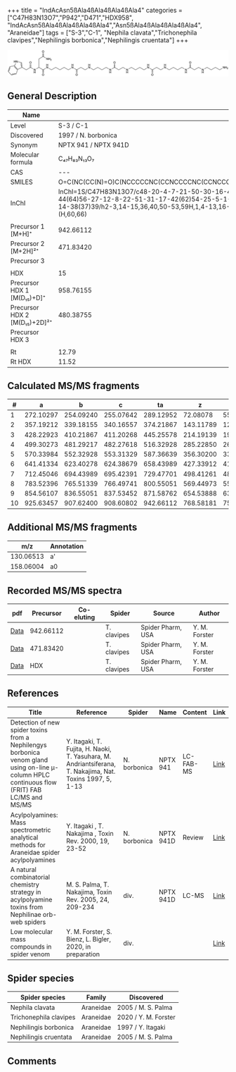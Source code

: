 +++
title = "IndAcAsn5ßAla4ßAla4ßAla4ßAla4"
categories = ["C47H83N13O7","P942","D471","HDX958",
"IndAcAsn5ßAla4ßAla4ßAla4ßAla4","Asn5ßAla4ßAla4ßAla4ßAla4",
"Araneidae"]
tags = ["S-3","C-1",
"Nephila clavata","Trichonephila clavipes","Nephilingis borbonica","Nephilingis cruentata"]
+++

![](/img/IndAcAsn5bAla4bAla4bAla4bAla4.png)

## General Description

| Name                         | Value                |
|------------------------------|----------------------|
| Level                        | S-3 / C-1                    |
| Discovered                   | 1997 / N. borbonica  |
| Synonym                      | NPTX 941 / NPTX 941D |
| Molecular formula            | C₄₇H₈₃N₁₃O₇          |
| CAS                          | ---                  |
| SMILES | O=C(NC(CC(N)=O)C(NCCCCCNC(CCNCCCCNC(CCNCCCCNC(CCNCCCCNC(CCNCCCCN)=O)=O)=O)=O)=O)CC1=CNC2=C1C=CC=C2  |
| InChI  | InChI=1S/C47H83N13O7/c48-20-4-7-21-50-30-16-43(63)55-26-11-9-23-52-32-18-45(65)57-28-13-10-24-53-33-19-44(64)56-27-12-8-22-51-31-17-42(62)54-25-5-1-6-29-58-47(67)40(35-41(49)61)60-46(66)34-37-36-59-39-15-3-2-14-38(37)39/h2-3,14-15,36,40,50-53,59H,1,4-13,16-35,48H2,(H2,49,61)(H,54,62)(H,55,63)(H,56,64)(H,57,65)(H,58,67)(H,60,66)  |
|                              |                      |
| Precursor 1 [M+H]⁺           | 942.66112            |
| Precursor 2 [M+2H]²⁺         | 471.83420            |
| Precursor 3                  |                      |
|                              |                      |
| HDX                          | 15                   |
| Precursor HDX 1 [M(D₁₅)+D]⁺   | 958.76155            |
| Precursor HDX 2 [M(D₁₅)+2D]²⁺ | 480.38755            |
| Precursor HDX 3              |                      |
|                              |                      |
| Rt                           | 12.79                     |
| Rt HDX                       | 11.52                     |

## Calculated MS/MS fragments

| #  | a         | b         | c         | ta        | z         | y         | tz        |
|----|-----------|-----------|-----------|-----------|-----------|-----------|-----------|
| 1 | 272.10297 | 254.09240 | 255.07642 | 289.12952 | 72.08078 | 55.05423 | 89.10732 |
| 2 | 357.19212 | 339.18155 | 340.16557 | 374.21867 | 143.11789 | 126.09134 | 160.14444 |
| 3 | 428.22923 | 410.21867 | 411.20268 | 445.25578 | 214.19139 | 197.16484 | 231.21794 |
| 4 | 499.30273 | 481.29217 | 482.27618 | 516.32928 | 285.22850 | 268.20195 | 302.25505 |
| 5 | 570.33984 | 552.32928 | 553.31329 | 587.36639 | 356.30200 | 339.27545 | 373.32855 |
| 6 | 641.41334 | 623.40278 | 624.38679 | 658.43989 | 427.33912 | 410.31257 | 444.36566 |
| 7 | 712.45046 | 694.43989 | 695.42391 | 729.47701 | 498.41261 | 481.38607 | 515.43916 |
| 8 | 783.52396 | 765.51339 | 766.49741 | 800.55051 | 569.44973 | 552.42318 | 586.47628 |
| 9 | 854.56107 | 836.55051 | 837.53452 | 871.58762 | 654.53888 | 637.51233 | 671.56543 |
| 10 | 925.63457 | 907.62400 | 908.60802 | 942.66112 | 768.58181 | 751.55526 | 785.60835 |

## Additional MS/MS fragments

| m/z       | Annotation |
|-----------|------------|
| 130.06513 | a'         |
| 158.06004 | a0         |

## Recorded MS/MS spectra

| pdf | Precursor | Co-eluting | Spider | Source | Author |
|-----|-----------|------------|--------|--------|--------|
| [Data](/pdf/N-clavipes/942_IndAcAsn5bAla4bAla4bAla4bAla4_Nc.pdf) | 942.66112 |           | T. clavipes| Spider Pharm, USA | Y. M. Forster |
| [Data](/pdf/N-clavipes/942_IndAcAsn5bAla4bAla4bAla4bAla4_Nc_2.pdf) | 471.83420 |           | T. clavipes| Spider Pharm, USA | Y. M. Forster |
| [Data](/pdf/N-clavipes/942_IndAcAsn5bAla4bAla4bAla4bAla4_Nc_HDX.pdf) | HDX |           | T. clavipes| Spider Pharm, USA | Y. M. Forster |

## References

| Title                                                                                                                                          | Reference                                                                                                 | Spider       | Name      | Content   | Link                                                                                                              |
|------------------------------------------------------------------------------------------------------------------------------------------------|-----------------------------------------------------------------------------------------------------------|--------------|-----------|-----------|-------------------------------------------------------------------------------------------------------------------|
| Detection of new spider toxins from a Nephilengys borbonica venom gland using on-line µ-column HPLC continuous flow (FRIT) FAB LC/MS and MS/MS | Y. Itagaki, T. Fujita, H. Naoki, T. Yasuhara, M. Andriantsiferana, T. Nakajima, Nat. Toxins 1997, 5, 1-13 | N. borbonica | NPTX 941  | LC-FAB-MS | [Link](https://onlinelibrary.wiley.com/doi/abs/10.1002/%28SICI%29%281997%295%3A1%3C1%3A%3AAID-NT1%3E3.0.CO%3B2-8) |
| Acylpolyamines: Mass spectrometric analytical methods for Araneidae spider acylpolyamines                                                      | Y. Itagaki , T. Nakajima , Toxin Rev. 2000, 19, 23-52                                                     | N. borbonica | NPTX 941D | Review    | [Link](https://www.tandfonline.com/doi/abs/10.1081/TXR-100100314)                                                 |
| A natural combinatorial chemistry strategy in acylpolyamine toxins from Nephilinae orb-web spiders                                             | M. S. Palma, T. Nakajima, Toxin Rev. 2005, 24, 209-234                                                    | div.         | NPTX 941D | LC-MS     | [Link](https://www.tandfonline.com/doi/abs/10.1081/TXR-200057857)                                                 |
| Low molecular mass compounds in spider venom      | Y. M. Forster, S. Bienz, L. Bigler, 2020, in preparation          | div.       |   |   | [Link](unknown) |

## Spider species

| Spider species        | Family    | Discovered         |
|-----------------------|-----------|--------------------|
| Nephila clavata       | Araneidae | 2005 / M. S. Palma |
| Trichonephila clavipes | Araneidae | 2020 / Y. M. Forster |
| Nephilingis borbonica | Araneidae | 1997 / Y. Itagaki  |
| Nephilingis cruentata | Araneidae | 2005 / M. S. Palma |


## Comments